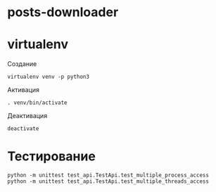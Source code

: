 # posts-downloader

# virtualenv
Создание
```
virtualenv venv -p python3
```

Активация
```
. venv/bin/activate
```

Деактивация
```
deactivate
```


# Тестирование
```
python -m unittest test_api.TestApi.test_multiple_process_access
python -m unittest test_api.TestApi.test_multiple_threads_access
```
